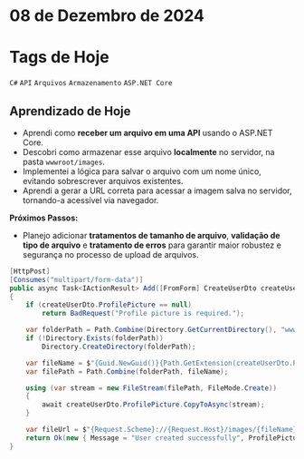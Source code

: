 # 08 de Dezembro de 2024

# Tags de Hoje

`C#` `API` `Arquivos` `Armazenamento` `ASP.NET Core`

## Aprendizado de Hoje

- Aprendi como **receber um arquivo em uma API** usando o ASP.NET Core.
- Descobri como armazenar esse arquivo **localmente** no servidor, na pasta `wwwroot/images`.
- Implementei a lógica para salvar o arquivo com um nome único, evitando sobrescrever arquivos existentes.
- Aprendi a gerar a URL correta para acessar a imagem salva no servidor, tornando-a acessível via navegador.

**Próximos Passos:**
- Planejo adicionar **tratamentos de tamanho de arquivo**, **validação de tipo de arquivo** e **tratamento de erros** para garantir maior robustez e segurança no processo de upload de arquivos.

```csharp
[HttpPost]
[Consumes("multipart/form-data")]
public async Task<IActionResult> Add([FromForm] CreateUserDto createUserDto)
{
    if (createUserDto.ProfilePicture == null)
        return BadRequest("Profile picture is required.");

    var folderPath = Path.Combine(Directory.GetCurrentDirectory(), "wwwroot", "images");
    if (!Directory.Exists(folderPath))
        Directory.CreateDirectory(folderPath);

    var fileName = $"{Guid.NewGuid()}{Path.GetExtension(createUserDto.ProfilePicture.FileName)}";
    var filePath = Path.Combine(folderPath, fileName);

    using (var stream = new FileStream(filePath, FileMode.Create))
    {
        await createUserDto.ProfilePicture.CopyToAsync(stream);
    }

    var fileUrl = $"{Request.Scheme}://{Request.Host}/images/{fileName}";
    return Ok(new { Message = "User created successfully", ProfilePictureUrl = fileUrl });
}
